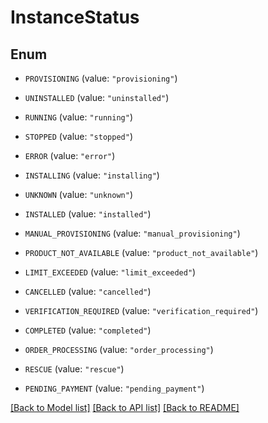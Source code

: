 # InstanceStatus

## Enum


* `PROVISIONING` (value: `"provisioning"`)

* `UNINSTALLED` (value: `"uninstalled"`)

* `RUNNING` (value: `"running"`)

* `STOPPED` (value: `"stopped"`)

* `ERROR` (value: `"error"`)

* `INSTALLING` (value: `"installing"`)

* `UNKNOWN` (value: `"unknown"`)

* `INSTALLED` (value: `"installed"`)

* `MANUAL_PROVISIONING` (value: `"manual_provisioning"`)

* `PRODUCT_NOT_AVAILABLE` (value: `"product_not_available"`)

* `LIMIT_EXCEEDED` (value: `"limit_exceeded"`)

* `CANCELLED` (value: `"cancelled"`)

* `VERIFICATION_REQUIRED` (value: `"verification_required"`)

* `COMPLETED` (value: `"completed"`)

* `ORDER_PROCESSING` (value: `"order_processing"`)

* `RESCUE` (value: `"rescue"`)

* `PENDING_PAYMENT` (value: `"pending_payment"`)


[[Back to Model list]](../README.md#documentation-for-models) [[Back to API list]](../README.md#documentation-for-api-endpoints) [[Back to README]](../README.md)


